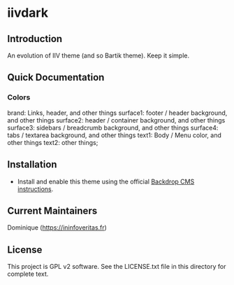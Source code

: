 # iivdark

## Introduction
An evolution of IIV theme (and so Bartik theme). Keep it simple.

## Quick Documentation
### Colors
brand: Links, header, and other things
surface1: footer / header background, and other things
surface2: header / container background, and other things
surface3: sidebars / breadcrumb background, and other things
surface4: tabs / textarea background, and other things
text1: Body / Menu color, and other things
text2: other things;


## Installation

 - Install and enable this theme using the official [Backdrop CMS instructions](https://backdropcms.org/guide/themes).

## Current Maintainers
Dominique (https://ininfoveritas.fr)

## License

This project is GPL v2 software.
See the LICENSE.txt file in this directory for complete text.